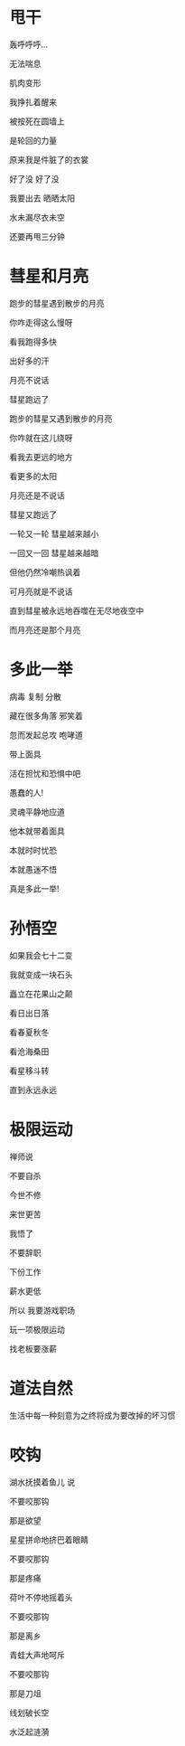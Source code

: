 # 甩干

轰呼呼呼...

无法喘息

肌肉变形

我挣扎着醒来

被按死在圆墙上

是轮回的力量



原来我是件脏了的衣裳

好了没 好了没

我要出去 晒晒太阳

水未漏尽衣未空

还要再甩三分钟





# 彗星和月亮

跑步的彗星遇到散步的月亮

你咋走得这么慢呀

看我跑得多快

出好多的汗

月亮不说话 

彗星跑远了



跑步的彗星又遇到散步的月亮

你咋就在这儿绕呀

看我去更远的地方

看更多的太阳

月亮还是不说话

彗星又跑远了



一轮又一轮 彗星越来越小

一回又一回 彗星越来越暗

但他仍然冷嘲热讽着

可月亮就是不说话



直到彗星被永远地吞噬在无尽地夜空中

而月亮还是那个月亮





# 多此一举

病毒 复制 分散

藏在很多角落 邪笑着

忽而发起总攻 咆哮道

带上面具

活在担忧和恐惧中吧

愚蠢的人!



灵魂平静地应道

他本就带着面具

本就时时忧恐

本就愚迷不悟

真是多此一举!





# 孙悟空

如果我会七十二变

我就变成一块石头

矗立在花果山之颠

看日出日落

看春夏秋冬

看沧海桑田

看星移斗转

直到永远永远





# 极限运动

禅师说

不要自杀

今世不修

来世更苦



我悟了

不要辞职

下份工作

薪水更低



所以 我要游戏职场

玩一项极限运动

找老板要涨薪





# 道法自然

生活中每一种刻意为之终将成为要改掉的坏习惯





# 咬钩

湖水抚摸着鱼儿 说

不要咬那钩

那是欲望

星星拼命地挤巴着眼睛

不要咬那钩

那是疼痛

荷叶不停地摇着头

不要咬那钩

那是离乡

青蛙大声地呵斥

不要咬那钩

那是刀俎

线划破长空

水泛起涟漪
